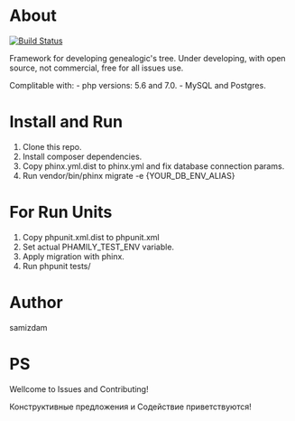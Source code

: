 # About

[![Build Status](https://travis-ci.org/samizdam/PhamilyFramework.svg?branch=master)](https://travis-ci.org/samizdam/PhamilyFramework)

Framework for developing genealogic's tree. Under developing, with open source, not commercial, free for all issues use.

Complitable with:
	- php versions: 5.6 and 7.0.
	- MySQL and Postgres. 

# Install and Run

1. Clone this repo. 
2. Install composer dependencies. 
3. Copy phinx.yml.dist to phinx.yml and fix database connection params. 
4. Run vendor/bin/phinx migrate -e {YOUR_DB_ENV_ALIAS}

# For Run Units 

1. Copy phpunit.xml.dist to phpunit.xml
2. Set actual PHAMILY_TEST_ENV variable. 
3. Apply migration with phinx. 
4. Run phpunit tests/ 

# Author 

samizdam

# PS

Wellcome to Issues and Contributing!

Конструктивные предложения и Содействие приветствуются! 
 